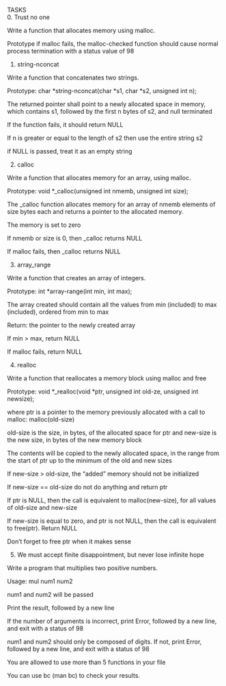 TASKS		
0. Trust no one
		
Write a function that allocates memory using malloc.
			
Prototype 
if malloc fails, the malloc-checked function should cause normal process termination with a status value of 98
		
1. string-nconcat
		
Write a function that concatenates two strings.
		
Prototype: char *string-nconcat(char *s1, char *s2, unsigned int n);
		
The returned pointer shall point to a newly allocated space in memory, which contains s1, followed by the first n bytes of s2, and null terminated
		
If the function fails, it should return NULL
		
If n is greater or equal to the length of s2 then use the entire string s2
		
if NULL is passed, treat it as an empty string
				
2. calloc
		
Write a function that allocates memory for an array, using malloc.

Prototype: void *_calloc(unsigned int nmemb, unsigned int size);
		
The _calloc function allocates memory for an array of nmemb elements of size bytes each and returns a pointer to the allocated memory.
		
The memory is set to zero
		
If nmemb or size is 0, then _calloc returns NULL
		
If malloc fails, then _calloc returns NULL
		
3. array_range
		
Write a function that creates an array of integers.
		
Prototype: int *array-range(int min, int max);
		
The array created should contain all the values from min (included) to max (included), ordered from min to max
		
Return: the pointer to the newly created array
				
If min > max, return NULL

If malloc fails, return NULL
		
4. realloc
		
Write a function that reallocates a memory block using malloc and free
		
Prototype: void *_realloc(void *ptr, unsigned int old-ze, unsigned int newsize);
		
where ptr is a pointer to the memory previously allocated with a call to malloc: malloc(old-size)
		
old-size is the size, in bytes, of the allocated space for ptr and new-size is the new size, in bytes of the new memory block
		
The contents will be copied to the newly allocated space, in the range from the start of ptr up to the minimum of the old and new sizes
				
If new-size > old-size, the “added” memory should not be initialized
				
If new-size == old-size do not do anything and return ptr
		
If ptr is NULL, then the call is equivalent to malloc(new-size), for all values of old-size and new-size
				
If new-size is equal to zero, and ptr is not NULL, then the call is equivalent to free(ptr). Return NULL
		
Don’t forget to free ptr when it makes sense
		
5. We must accept finite disappointment, but never lose infinite hope
		
Write a program that multiplies two positive numbers.
		
Usage: mul num1 num2
				
num1 and num2 will be passed

Print the result, followed by a new line
		
If the number of arguments is incorrect, print Error, followed by a new line, and exit with a status of 98
		
num1 and num2 should only be composed of digits. If not, print Error, followed by a new line, and exit with a status of 98
		
You are allowed to use more than 5 functions in your file
		
You can use bc (man bc) to check your results.
